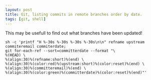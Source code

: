 ```yaml
---
layout: post
title: Git, listing commits in remote branches order by date.
tags: [git, shell]
---
```


This may be usefull to find out what branches have been updated!

```
sh -c 'printf "H %-30s %-30s %-30s %-30s\n\n" refname upstream commiteremail commiterdate;
git for-each-ref --sort=committerdate --format "\
%(HEAD) \
%(align:30)%(refname:short)%(end) \
%(align:30)%(color:red)%(upstream:short)%(color:reset)%(end) \
%(align:30)%(committeremail)%(end) \
%(align:30)%(color:green)%(committerdate)%(color:reset)%(end)"'
```
